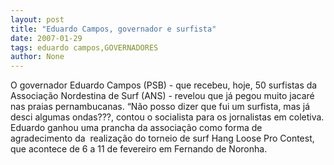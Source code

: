 ```yaml
---
layout: post
title: "Eduardo Campos, governador e surfista"
date: 2007-01-29
tags: eduardo campos,GOVERNADORES
author: None
---
```

O governador Eduardo Campos (PSB) - que recebeu, hoje, 50 surfistas&nbsp;da Associação Nordestina de Surf (ANS) - revelou que já pegou muito jacaré nas praias pernambucanas. “Não posso dizer que fui um surfista, mas já desci algumas ondas???, contou o socialista para os jornalistas em coletiva. 
Eduardo ganhou uma prancha da associação como forma de agradecimento da&nbsp; realização do torneio de surf Hang Loose Pro Contest, que acontece de 6 a 11 de fevereiro em Fernando de Noronha. 